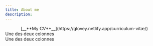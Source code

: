 ```yaml
---
title: About me
description: 
---
```


<center>[__**My CV**__](https://glovey.netlify.app/curriculum-vitæ/)</center>



<div class="row justify-content-around">
  <div class="col-4">
    Une des deux colonnes
  </div>
  <div class="col-4">
    Une des deux colonnes
 </div>
